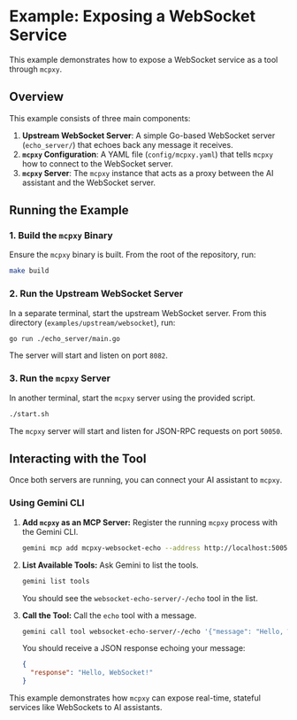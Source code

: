 # Example: Exposing a WebSocket Service

This example demonstrates how to expose a WebSocket service as a tool through `mcpxy`.

## Overview

This example consists of three main components:
1.  **Upstream WebSocket Server**: A simple Go-based WebSocket server (`echo_server/`) that echoes back any message it receives.
2.  **`mcpxy` Configuration**: A YAML file (`config/mcpxy.yaml`) that tells `mcpxy` how to connect to the WebSocket server.
3.  **`mcpxy` Server**: The `mcpxy` instance that acts as a proxy between the AI assistant and the WebSocket server.

## Running the Example

### 1. Build the `mcpxy` Binary

Ensure the `mcpxy` binary is built. From the root of the repository, run:
```bash
make build
```

### 2. Run the Upstream WebSocket Server

In a separate terminal, start the upstream WebSocket server. From this directory (`examples/upstream/websocket`), run:
```bash
go run ./echo_server/main.go
```
The server will start and listen on port `8082`.

### 3. Run the `mcpxy` Server

In another terminal, start the `mcpxy` server using the provided script.
```bash
./start.sh
```
The `mcpxy` server will start and listen for JSON-RPC requests on port `50050`.

## Interacting with the Tool

Once both servers are running, you can connect your AI assistant to `mcpxy`.

### Using Gemini CLI

1.  **Add `mcpxy` as an MCP Server:**
    Register the running `mcpxy` process with the Gemini CLI.
    ```bash
    gemini mcp add mcpxy-websocket-echo --address http://localhost:50050 --command "sleep" "infinity"
    ```

2.  **List Available Tools:**
    Ask Gemini to list the tools.
    ```bash
    gemini list tools
    ```
    You should see the `websocket-echo-server/-/echo` tool in the list.

3.  **Call the Tool:**
    Call the `echo` tool with a message.
    ```bash
    gemini call tool websocket-echo-server/-/echo '{"message": "Hello, WebSocket!"}'
    ```

    You should receive a JSON response echoing your message:
    ```json
    {
      "response": "Hello, WebSocket!"
    }
    ```

This example demonstrates how `mcpxy` can expose real-time, stateful services like WebSockets to AI assistants.